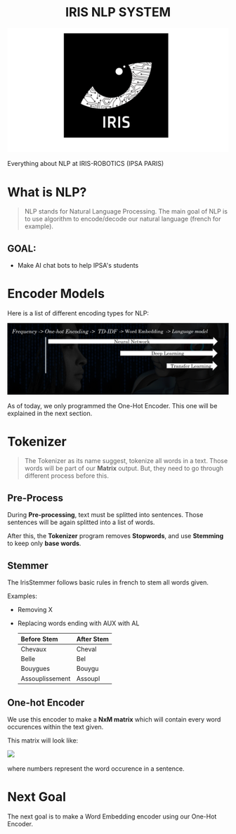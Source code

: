 
<h1 align="center">IRIS NLP SYSTEM</h1>

![Thumbnail of Hacker](assets/images/thumbnail.png)


Everything about NLP at IRIS-ROBOTICS (IPSA PARIS)  

# What is NLP?

> NLP stands for Natural Language Processing. The main goal of NLP is to 
> use algorithm to encode/decode our natural language (french for example).

## GOAL: 

* Make AI chat bots to help IPSA's students

# Encoder Models
Here is a list of different encoding types for NLP:

![Thumbnail of Hacker](assets/images/course_1.png)

As of today, we only programmed the One-Hot Encoder.
This one will be explained in the next section.

# Tokenizer

> The Tokenizer as its name suggest, tokenize all words in a text.
> Those words will be part of our **Matrix** output. But, they need to go through different process 
> before this.

## Pre-Process
During **Pre-processing**, text must be splitted into sentences. Those sentences will be again splitted into
a list of words. 

After this, the **Tokenizer** program removes **Stopwords**, and use **Stemming** to keep only **base words**.

## Stemmer

The IrisStemmer follows basic rules in french to stem all words given.

Examples:
* Removing X
* Replacing words ending with AUX with AL

  | Before Stem       | After Stem         
  |:-------------|:------------------
  | Chevaux      | Cheval
  | Belle        | Bel
  | Bouygues     | Bouygu      
  | Assouplissement  | Assoupl



## One-hot Encoder

We use this encoder to make a **NxM matrix** which will contain every word occurences
within the text given.

This matrix will look like:

<image src="assets/images/one-hot-encoder.png"></image>

where numbers represent the word occurence in a sentence.


# Next Goal

The next goal is to make a Word Embedding encoder using our One-Hot Encoder.